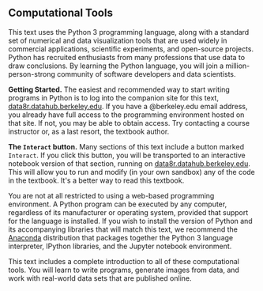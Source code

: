 Computational Tools
-------------------

This text uses the Python 3 programming language, along with a standard set of
numerical and data visualization tools that are used widely in commercial
applications, scientific experiments, and open-source projects.
Python has recruited enthusiasts from many professions that use data to draw
conclusions. By learning the Python language, you will join a
million-person-strong community of software developers and data scientists.

**Getting Started.** The easiest and recommended way to start writing programs
in Python is to log into the companion site for this text,
[data8r.datahub.berkeley.edu](https://data8r.datahub.berkeley.edu). If you have a
@berkeley.edu email address, you already have full access to the programming
environment hosted on that site. If not, you may be able to obtain access.  Try
contacting a course instructor or, as a last resort, the textbook author.

**The `Interact` button.** Many sections of this text include a button marked
`Interact`.  If you click this button, you will be transported to an interactive
notebook version of that section, running on
[data8r.datahub.berkeley.edu](https://data8r.datahub.berkeley.edu).  This will
allow you to run and modify (in your own sandbox) any of the code in the textbook.
It's a better way to read this textbook.

You are not at all restricted to using a web-based programming environment.
A Python program can be executed by any computer, regardless of its
manufacturer or operating system, provided that support for the language is
installed. If you wish to install the version of Python and its accompanying
libraries that will match this text, we recommend the [Anaconda][download]
distribution that packages together the Python 3 language interpreter, IPython
libraries, and the Jupyter notebook environment.

   [download]: http://continuum.io/downloads

This text includes a complete introduction to all of these computational tools.
You will learn to write programs, generate images from data, and work with
real-world data sets that are published online.
